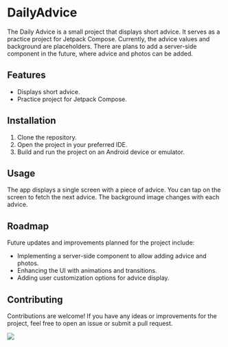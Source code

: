 # DailyAdvice

The Daily Advice is a small project that displays short advice. It serves as a practice project for Jetpack Compose. Currently, the advice values and background are placeholders. There are plans to add a server-side component in the future, where advice and photos can be added.

## Features

- Displays short advice.
- Practice project for Jetpack Compose.

## Installation

1. Clone the repository.
2. Open the project in your preferred IDE.
3. Build and run the project on an Android device or emulator.

## Usage

The app displays a single screen with a piece of advice. You can tap on the screen to fetch the next advice. The background image changes with each advice.

## Roadmap

Future updates and improvements planned for the project include:

- Implementing a server-side component to allow adding advice and photos.
- Enhancing the UI with animations and transitions.
- Adding user customization options for advice display.

## Contributing

Contributions are welcome! If you have any ideas or improvements for the project, feel free to open an issue or submit a pull request.

![](https://github.com/Stk1259/DailyAdvice/blob/development/DailyAdviceGif.gif)
